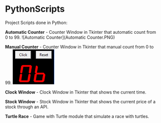 # PythonScripts

Project Scripts done in Python:

**Automatic Counter** - Counter Window in Tkinter that automatic count from 0 to 99.
![Automatic Counter](Automatic Counter.PNG)

**Manual Counter** - Counter Window in Tkinter that manual count from 0 to 99.
![ManualCounter](ManualCounter.PNG)

**Clock Window** - Clock Window in Tkinter that shows the current time.

**Stock Window** - Stock Window in Tkinter that shows the current price of a stock through an API.

**Turtle Race** - Game with Turtle module that simulate a race with turtles.
